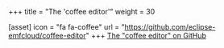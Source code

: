 +++
title = "The 'coffee editor'"
weight = 30

[asset]
  icon = "fa fa-coffee"
  url = "https://github.com/eclipse-emfcloud/coffee-editor"
+++
[The "coffee editor" on GitHub](https://github.com/eclipse-emfcloud/coffee-editor)
